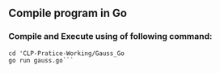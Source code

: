 ## Compile program in Go

### Compile and Execute using of following command: 
  ```git clone https://github.com/guilhermedallm4/CLP-Pratice-Working
  cd 'CLP-Pratice-Working/Gauss_Go
  go run gauss.go```

